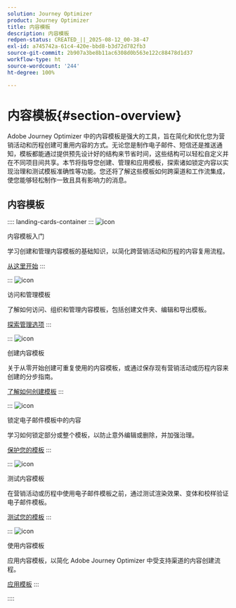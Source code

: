 ```yaml
---
solution: Journey Optimizer
product: Journey Optimizer
title: 内容模板
description: 内容模板
redpen-status: CREATED_||_2025-08-12_00-38-47
exl-id: a745742a-61c4-420e-bbd8-b3d72d782fb3
source-git-commit: 2b907a3be8b11ac6308d0b563e122c88478d1d37
workflow-type: ht
source-wordcount: '244'
ht-degree: 100%

---
```


# 内容模板{#section-overview}

Adobe Journey Optimizer 中的内容模板是强大的工具，旨在简化和优化您为营销活动和历程创建可重用内容的方式。无论您是制作电子邮件、短信还是推送通知，模板都能通过提供预先设计好的结构来节省时间，这些结构可以轻松自定义并在不同项目间共享。本节将指导您创建、管理和应用模板，探索诸如锁定内容以实现治理和测试模板准确性等功能。您还将了解这些模板如何跨渠道和工作流集成，使您能够轻松制作一致且具有影响力的消息。

## 内容模板

:::: landing-cards-container
:::
![icon](https://cdn.experienceleague.adobe.com/icons/circle-play.svg?lang=zh-Hans)

内容模板入门

学习创建和管理内容模板的基础知识，以简化跨营销活动和历程的内容复用流程。

[从这里开始](../using/content-management/content-templates.md)
:::

:::
![icon](https://cdn.experienceleague.adobe.com/icons/list-check.svg?lang=zh-Hans)

访问和管理模板

了解如何访问、组织和管理内容模板，包括创建文件夹、编辑和导出模板。

[探索管理选项](../using/content-management/access-content-templates.md)
:::

:::
![icon](https://cdn.experienceleague.adobe.com/icons/puzzle-piece.svg?lang=zh-Hans)

创建内容模板

关于从零开始创建可重复使用的内容模板，或通过保存现有营销活动或历程内容来创建的分步指南。

[了解如何创建模板](../using/content-management/create-content-templates.md)
:::

:::
![icon](https://cdn.experienceleague.adobe.com/icons/shield-halved.svg?lang=zh-Hans)

锁定电子邮件模板中的内容

学习如何锁定部分或整个模板，以防止意外编辑或删除，并加强治理。

[保护您的模板](../using/content-management/content-locking.md)
:::

:::
![icon](https://cdn.experienceleague.adobe.com/icons/gear.svg?lang=zh-Hans)

测试内容模板

在营销活动或历程中使用电子邮件模板之前，通过测试渲染效果、变体和校样验证电子邮件模板。

[测试您的模板](../using/content-management/test-content-templates.md)
:::

:::
![icon](https://cdn.experienceleague.adobe.com/icons/bullseye.svg?lang=zh-Hans)

使用内容模板

应用内容模板，以简化 Adobe Journey Optimizer 中受支持渠道的内容创建流程。

[应用模板](../using/content-management/use-content-templates.md)
:::

::::
